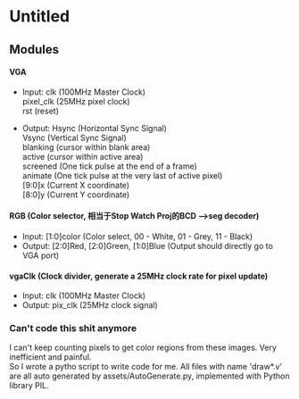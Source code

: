 # Untitled
## Modules

#### VGA
 -  Input: clk (100MHz Master Clock) <br>
	   pixel_clk (25MHz pixel clock) <br>
	   rst (reset) <br>

 - Output: Hsync (Horizontal Sync Signal) <br>
           Vsync (Vertical Sync Signal) <br>
	   blanking (cursor within blank area) <br>
	   active (cursor within active area) <br>
	   screened (One tick pulse at the end of a frame) <br>
	   animate (One tick pulse at the very last of active pixel) <br>
	   [9:0]x (Current X coordinate) <br>
	   [8:0]y (Current Y coordinate) <br>

#### RGB (Color selector, 相当于Stop Watch Proj的BCD -->seg decoder) 
 - Input: [1:0]color (Color select, 00 - White, 01 - Grey, 11 - Black) <br>
 - Output: [2:0]Red, [2:0]Green, [1:0]Blue (Output should directly go to VGA port) <br>

#### vgaClk (Clock divider, generate a 25MHz clock rate for pixel update)
 - Input: clk (100MHz Master Clock)
 - Output: pix_clk (25MHz clock signal)

### Can't code this shit anymore
I can't keep counting pixels to get color regions from these images. Very inefficient and painful.<br>
So I wrote a pytho script to write code for me. All files with name 'draw\*.v' are all auto generated by assets/AutoGenerate.py, implemented with Python library PIL.


